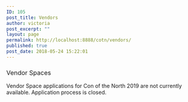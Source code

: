 ```yaml
---
ID: 105
post_title: Vendors
author: victoria
post_excerpt: ""
layout: page
permalink: http://localhost:8888/cotn/vendors/
published: true
post_date: 2018-05-24 15:22:01
---
```

### <span style="font-weight: 400;">Vendor Spaces</span>

<span style="font-weight: 400;">Vendor Space applications for Con of the North 2019 are not currently available. Application process is closed.</span>